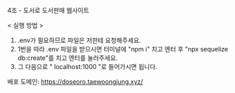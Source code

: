 4조 - 도서로
도서판매 웹사이트

< 실행 방법 >
  
  1. .env가 필요하므로 파일은 저한테 요청해주세요.
  2. 1번을 따라 .env 파일을 받으시면 터미널에 "npm i" 치고 엔터 후 "npx sequelize db:create"를 치고 엔터를 눌러주세요.
  3. 그 다음으로 " localhost:1000 "로 들어가시면 됩니다. 
 
 
 
배포 도메인: https://doseoro.taewoongjung.xyz/
 
 
